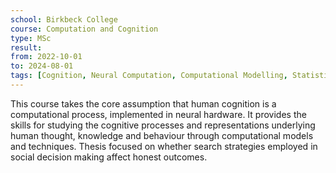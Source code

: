 ```yaml
---
school: Birkbeck College
course: Computation and Cognition
type: MSc
result:
from: 2022-10-01
to: 2024-08-01
tags: [Cognition, Neural Computation, Computational Modelling, Statistics, Psychology]
---
```

This course takes the core assumption that human cognition is a computational process, implemented in neural hardware. It provides the skills for studying the cognitive processes and representations underlying human thought, knowledge and behaviour through computational models and techniques. Thesis focused on whether search strategies employed in social decision making affect honest outcomes.
